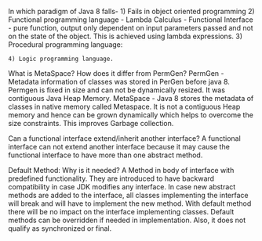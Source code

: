 In which paradigm of Java 8 falls-
	1) Fails in object oriented programming
	2) Functional programming language 
		- Lambda Calculus
		- Functional Interface - pure function, output only dependent on input parameters passed
									and not on the state of the object. This is achieved using 
									lambda expressions.
	3) Procedural programming language:
		
	4) Logic programming language.
	
What is MetaSpace? How does it differ from PermGen?
	PermGen - Metadata information of classes was stored in PerGen before java 8. Permgen is fixed in size
	and can not be dynamically resized. It was contiguous Java Heap Memory.
	MetaSpace - Java 8 stores the metadata of classes in native memory called Metaspace. It is not a contiguous 
	Heap memory and hence can be grown dynamically which helps to overcome the size constraints. This improves Garbage collection.
	
	
Can a functional interface extend/inherit another interface?
	A functional interface can not extend another interface because it may cause the functional interface 
		to have more than one abstract method.

Default Method: Why is it needed?
	A Method in body of interface with predefined functionality.
	They are introduced to have backward compatibility in case JDK modifies any interface. 
	In case  new abstract methods are added to the interface, all classes implementing the 
	interface will break and will have to implement the new method.
	With default method there will be no impact on the interface implementing classes. 
	Default methods can be overridden if needed in implementation. 
	Also, it does not qualify as synchronized or final. 